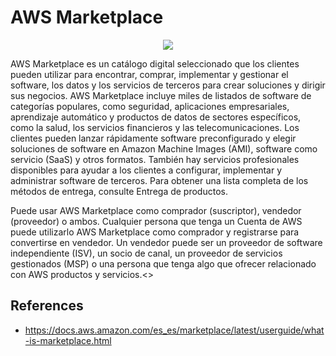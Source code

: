 # AWS Marketplace

<p align="center">
  <img src="https://github.com/dimasx010/knowledge/assets/105082657/7f54ecdc-ae31-42e6-85ce-e9288342e0e0">
</p>

​AWS Marketplace es un catálogo digital seleccionado que los clientes pueden utilizar para encontrar, comprar, implementar y gestionar el software, los datos y los servicios de terceros para crear soluciones y dirigir sus negocios. AWS Marketplace incluye miles de listados de software de categorías populares, como seguridad, aplicaciones empresariales, aprendizaje automático y productos de datos de sectores específicos, como la salud, los servicios financieros y las telecomunicaciones. Los clientes pueden lanzar rápidamente software preconfigurado y elegir soluciones de software en Amazon Machine Images (AMI), software como servicio (SaaS) y otros formatos. También hay servicios profesionales disponibles para ayudar a los clientes a configurar, implementar y administrar software de terceros. Para obtener una lista completa de los métodos de entrega, consulte Entrega de productos.

Puede usar AWS Marketplace como comprador (suscriptor), vendedor (proveedor) o ambos. Cualquier persona que tenga un​ Cuenta de AWS puede utilizarlo​ AWS Marketplace como comprador y registrarse para convertirse en vendedor. Un vendedor puede ser un proveedor de software independiente (ISV), un socio de canal, un proveedor de servicios gestionados (MSP) o una persona que tenga algo que ofrecer relacionado con​ AWS productos y servicios.<>

## References
- https://docs.aws.amazon.com/es_es/marketplace/latest/userguide/what-is-marketplace.html
